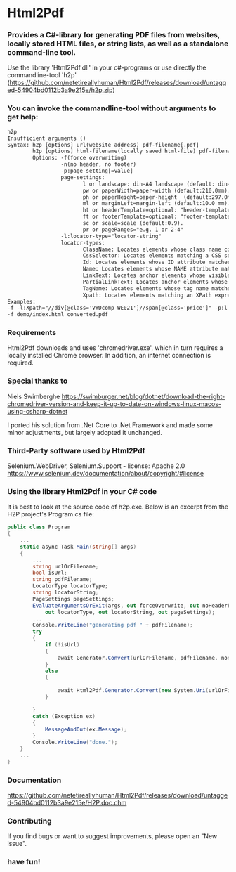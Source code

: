 # Html2Pdf
### Provides a C#-library for generating PDF files from websites, locally stored HTML files, or string lists, as well as a standalone command-line tool.
Use the library 'Html2Pdf.dll' in your c#-programs
or use directly the commandline-tool 'h2p' (https://github.com/netetireallyhuman/Html2Pdf/releases/download/untagged-54904bd0112b3a9e215e/h2p.zip)

### You can invoke the commandline-tool without arguments to get help:
```html
h2p
Insufficient arguments ()
Syntax: h2p [options] url(website address) pdf-filename[.pdf]
        h2p [options] html-filename(locally saved html-file) pdf-filename[.pdf]
        Options: -f(force overwriting)
                 -n(no header, no footer)
                 -p:page-setting[=value]
                 page-settings:
                        l or landscape: din-A4 landscape (default: din-A4 portrait).
                        pw or paperWidth=paper-width (default:210.0mm).
                        ph or paperHeight=paper-height  (default:297.0mm).
                        ml or marginLeft=margin-left (default:10.0 mm).
                        ht or headerTemplate=optional: "header-template"
                        ft or footerTemplate=optional: "footer-template"
                        sc or scale=scale (default:0.9).
                        pr or pageRanges="e.g. 1 or 2-4"
                 -l:locator-type="locator-string"
                 locator-types:
                        ClassName: Locates elements whose class name contains the search value.
                        CssSelector: Locates elements matching a CSS selector.
                        Id: Locates elements whose ID attribute matches the search value.
                        Name: Locates elements whose NAME attribute matches the search value.
                        LinkText: Locates anchor elements whose visible text matches the search value.
                        PartialLinkText: Locates anchor elements whose visible text contains the search value.
                        TagName: Locates elements whose tag name matches the search value.
                        Xpath: Locates elements matching an XPath expression.
Examples:
-f -l:Xpath="//div[@class='VWDcomp WE021']//span[@class='price']" -p:l -p:sc=0.95 -p:ml=20 -p:pr="1-3" "https://www.tagesschau.de/wirtschaft/boersenkurse/basf-aktie-basf11/" basf
-f demo/index.html converted.pdf
```

### Requirements
Html2Pdf downloads and uses 'chromedriver.exe', which in turn requires a locally installed Chrome browser. In addition, an internet connection is required.

### Special thanks to
Niels Swimberghe
https://swimburger.net/blog/dotnet/download-the-right-chromedriver-version-and-keep-it-up-to-date-on-windows-linux-macos-using-csharp-dotnet

I ported his solution from .Net Core to .Net Framework and made some minor adjustments, but largely adopted it unchanged.

### Third-Party software used by Html2Pdf
Selenium.WebDriver, Selenium.Support - license: Apache 2.0
https://www.selenium.dev/documentation/about/copyright/#license

### Using the library Html2Pdf in your C# code
It is best to look at the source code of h2p.exe.
Below is an excerpt from the H2P project's Program.cs file:

```C#
public class Program
{
	...
	static async Task Main(string[] args)
	{
		...
		string urlOrFilename;
		bool isUrl;
		string pdfFilename;
		LocatorType locatorType;
		string locatorString;
		PageSettings pageSettings;
		EvaluateArgumentsOrExit(args, out forceOverwrite, out noHeaderFooter, out urlOrFilename, out isUrl, out pdfFilename,
			out locatorType, out locatorString, out pageSettings);
		...
		Console.WriteLine("generating pdf " + pdfFilename);
		try
		{
			if (!isUrl)
			{
				await Generator.Convert(urlOrFilename, pdfFilename, noHeaderFooter, locatorType, locatorString, pageSettings);
			}
			else
			{
                
				await Html2Pdf.Generator.Convert(new System.Uri(urlOrFilename), pdfFilename, noHeaderFooter, locatorType, locatorString, pageSettings);
			}

		}
		catch (Exception ex)
		{
			MessageAndOut(ex.Message);
		}
		Console.WriteLine("done.");
	}
	...
}
```

### Documentation
https://github.com/netetireallyhuman/Html2Pdf/releases/download/untagged-54904bd0112b3a9e215e/H2P.doc.chm

### Contributing
If you find bugs or want to suggest improvements, please open an "New issue".<br/>

### have fun!
